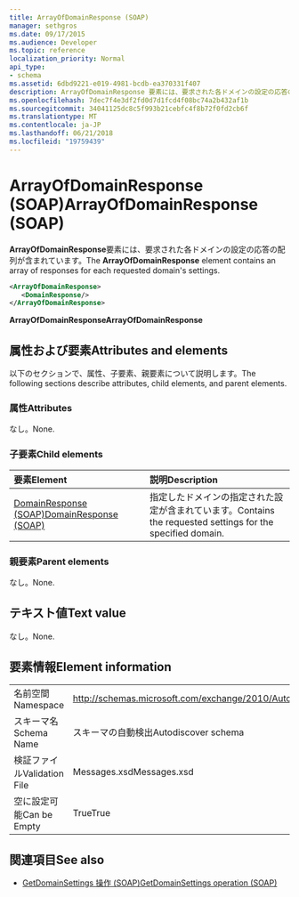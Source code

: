 ```yaml
---
title: ArrayOfDomainResponse (SOAP)
manager: sethgros
ms.date: 09/17/2015
ms.audience: Developer
ms.topic: reference
localization_priority: Normal
api_type:
- schema
ms.assetid: 6dbd9221-e019-4981-bcdb-ea370331f407
description: ArrayOfDomainResponse 要素には、要求された各ドメインの設定の応答の配列が含まれています。
ms.openlocfilehash: 7dec7f4e3df2fd0d7d1fcd4f08bc74a2b432af1b
ms.sourcegitcommit: 34041125dc8c5f993b21cebfc4f8b72f0fd2cb6f
ms.translationtype: MT
ms.contentlocale: ja-JP
ms.lasthandoff: 06/21/2018
ms.locfileid: "19759439"
---
```

# <a name="arrayofdomainresponse-soap"></a><span data-ttu-id="9ca78-103">ArrayOfDomainResponse (SOAP)</span><span class="sxs-lookup"><span data-stu-id="9ca78-103">ArrayOfDomainResponse (SOAP)</span></span>

<span data-ttu-id="9ca78-104">**ArrayOfDomainResponse**要素には、要求された各ドメインの設定の応答の配列が含まれています。</span><span class="sxs-lookup"><span data-stu-id="9ca78-104">The **ArrayOfDomainResponse** element contains an array of responses for each requested domain's settings.</span></span> 
  
```XML
<ArrayOfDomainResponse>
   <DomainResponse/>
</ArrayOfDomainResponse>
```

 <span data-ttu-id="9ca78-105">**ArrayOfDomainResponse**</span><span class="sxs-lookup"><span data-stu-id="9ca78-105">**ArrayOfDomainResponse**</span></span>
## <a name="attributes-and-elements"></a><span data-ttu-id="9ca78-106">属性および要素</span><span class="sxs-lookup"><span data-stu-id="9ca78-106">Attributes and elements</span></span>

<span data-ttu-id="9ca78-107">以下のセクションで、属性、子要素、親要素について説明します。</span><span class="sxs-lookup"><span data-stu-id="9ca78-107">The following sections describe attributes, child elements, and parent elements.</span></span>
  
### <a name="attributes"></a><span data-ttu-id="9ca78-108">属性</span><span class="sxs-lookup"><span data-stu-id="9ca78-108">Attributes</span></span>

<span data-ttu-id="9ca78-109">なし。</span><span class="sxs-lookup"><span data-stu-id="9ca78-109">None.</span></span>
  
### <a name="child-elements"></a><span data-ttu-id="9ca78-110">子要素</span><span class="sxs-lookup"><span data-stu-id="9ca78-110">Child elements</span></span>

|<span data-ttu-id="9ca78-111">**要素**</span><span class="sxs-lookup"><span data-stu-id="9ca78-111">**Element**</span></span>|<span data-ttu-id="9ca78-112">**説明**</span><span class="sxs-lookup"><span data-stu-id="9ca78-112">**Description**</span></span>|
|:-----|:-----|
|[<span data-ttu-id="9ca78-113">DomainResponse (SOAP)</span><span class="sxs-lookup"><span data-stu-id="9ca78-113">DomainResponse (SOAP)</span></span>](domainresponse-soap.md) <br/> |<span data-ttu-id="9ca78-114">指定したドメインの指定された設定が含まれています。</span><span class="sxs-lookup"><span data-stu-id="9ca78-114">Contains the requested settings for the specified domain.</span></span>  <br/> |
   
### <a name="parent-elements"></a><span data-ttu-id="9ca78-115">親要素</span><span class="sxs-lookup"><span data-stu-id="9ca78-115">Parent elements</span></span>

<span data-ttu-id="9ca78-116">なし。</span><span class="sxs-lookup"><span data-stu-id="9ca78-116">None.</span></span>
  
## <a name="text-value"></a><span data-ttu-id="9ca78-117">テキスト値</span><span class="sxs-lookup"><span data-stu-id="9ca78-117">Text value</span></span>

<span data-ttu-id="9ca78-118">なし。</span><span class="sxs-lookup"><span data-stu-id="9ca78-118">None.</span></span>
  
## <a name="element-information"></a><span data-ttu-id="9ca78-119">要素情報</span><span class="sxs-lookup"><span data-stu-id="9ca78-119">Element information</span></span>

|||
|:-----|:-----|
|<span data-ttu-id="9ca78-120">名前空間</span><span class="sxs-lookup"><span data-stu-id="9ca78-120">Namespace</span></span>  <br/> |http://schemas.microsoft.com/exchange/2010/Autodiscover  <br/> |
|<span data-ttu-id="9ca78-121">スキーマ名</span><span class="sxs-lookup"><span data-stu-id="9ca78-121">Schema Name</span></span>  <br/> |<span data-ttu-id="9ca78-122">スキーマの自動検出</span><span class="sxs-lookup"><span data-stu-id="9ca78-122">Autodiscover schema</span></span>  <br/> |
|<span data-ttu-id="9ca78-123">検証ファイル</span><span class="sxs-lookup"><span data-stu-id="9ca78-123">Validation File</span></span>  <br/> |<span data-ttu-id="9ca78-124">Messages.xsd</span><span class="sxs-lookup"><span data-stu-id="9ca78-124">Messages.xsd</span></span>  <br/> |
|<span data-ttu-id="9ca78-125">空に設定可能</span><span class="sxs-lookup"><span data-stu-id="9ca78-125">Can be Empty</span></span>  <br/> |<span data-ttu-id="9ca78-126">True</span><span class="sxs-lookup"><span data-stu-id="9ca78-126">True</span></span>  <br/> |
   
## <a name="see-also"></a><span data-ttu-id="9ca78-127">関連項目</span><span class="sxs-lookup"><span data-stu-id="9ca78-127">See also</span></span>

- [<span data-ttu-id="9ca78-128">GetDomainSettings 操作 (SOAP)</span><span class="sxs-lookup"><span data-stu-id="9ca78-128">GetDomainSettings operation (SOAP)</span></span>](getdomainsettings-operation-soap.md)

